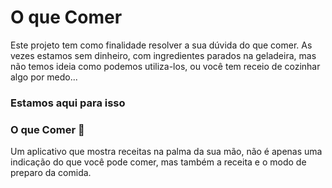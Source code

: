 # O que Comer
Este projeto tem como finalidade resolver a sua dúvida do que comer. 
As vezes estamos sem dinheiro, com ingredientes parados na geladeira, mas não temos ideia como podemos utiliza-los,
ou você tem receio de cozinhar algo por medo...

### Estamos aqui para isso
### O que Comer 🤔
Um aplicativo que mostra receitas na palma da sua mão, não é apenas uma indicação do que você pode comer, mas também a receita
e o modo de preparo da comida.
